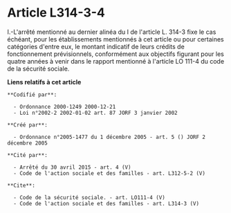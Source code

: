 # Article L314-3-4

I.-L'arrêté mentionné au dernier alinéa du I de l'article L. 314-3 fixe le cas échéant, pour les établissements mentionnés à
cet article ou pour certaines catégories d'entre eux, le montant indicatif de leurs crédits de fonctionnement prévisionnels,
conformément aux objectifs figurant pour les quatre années à venir dans le rapport mentionné à l'article LO 111-4 du code de
la sécurité sociale.

**Liens relatifs à cet article**

	**Codifié par**:

	  - Ordonnance 2000-1249 2000-12-21
	  - Loi n°2002-2 2002-01-02 art. 87 JORF 3 janvier 2002

	**Créé par**:

	  - Ordonnance n°2005-1477 du 1 décembre 2005 - art. 5 () JORF 2 décembre 2005

	**Cité par**:

	  - Arrêté du 30 avril 2015 - art. 4 (V)
	  - Code de l'action sociale et des familles - art. L312-5-2 (V)

	**Cite**:

	  - Code de la sécurité sociale. - art. LO111-4 (V)
	  - Code de l'action sociale et des familles - art. L314-3 (V)
